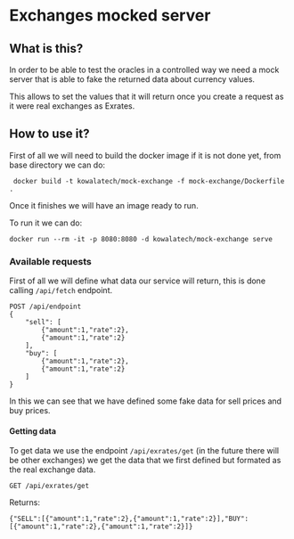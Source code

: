 # Exchanges mocked server

## What is this?

In order to be able to test the oracles in a controlled way we need a mock
server that is able to fake the returned data about currency values.

This allows to set the values that it will return once you create a
request as it were real exchanges as Exrates.

## How to use it?

First of all we will need to build the docker image if it is not done yet,
from base directory we can do:

``` docker build -t kowalatech/mock-exchange -f mock-exchange/Dockerfile .```

Once it finishes we will have an image ready to run.

To run it we can do:

```docker run --rm -it -p 8080:8080 -d kowalatech/mock-exchange serve```

### Available requests

First of all we will define what data our service will return, this is done calling
`/api/fetch` endpoint.

```
POST /api/endpoint
{
	"sell": [
		{"amount":1,"rate":2},
		{"amount":1,"rate":2}
	],
	"buy": [
		{"amount":1,"rate":2},
		{"amount":1,"rate":2}
	]
}
```

In this we can see that we have defined some fake data for sell prices and buy prices.

#### Getting data

To get data we use the endpoint `/api/exrates/get` (in the future there will be other exchanges)
we get the data that we first defined but formated as the real exchange data.

```
GET /api/exrates/get
```

Returns:

```
{"SELL":[{"amount":1,"rate":2},{"amount":1,"rate":2}],"BUY":[{"amount":1,"rate":2},{"amount":1,"rate":2}]}
```
